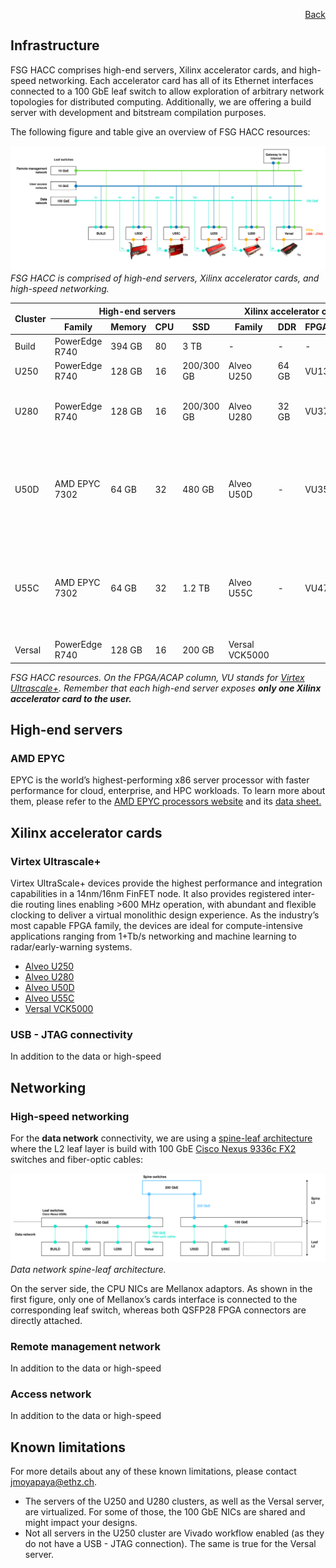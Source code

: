 <div id="readme" class="Box-body readme blob js-code-block-container">
<article class="markdown-body entry-content p-3 p-md-6" itemprop="text">
<p align="right">
<a href="https://github.com/fpgasystems/hacc/blob/main/README.md">Back</a>
</p>

# Infrastructure
FSG HACC comprises high-end servers, Xilinx accelerator cards, and high-speed networking. Each accelerator card has all of its Ethernet interfaces connected to a 100 GbE leaf switch to allow exploration of arbitrary network topologies for distributed computing. Additionally, we are offering a build server with development and bitstream compilation purposes. <!-- Our HACC is provisioned and managed based on [Infrastructure as Code](../docs/vocabulary.md#infrastructure-as-code) using [Ansible](../docs/vocabulary.md#ansible). -->

The following figure and table give an overview of FSG HACC resources: 

![FSG HACC is comprised of high-​end servers, Xilinx accelerator cards, and high-​speed networking.](../imgs/infrastructure.png "FSG HACC is comprised of high-​end servers, Xilinx accelerator cards, and high-​speed networking.")
*FSG HACC is comprised of high-​end servers, Xilinx accelerator cards, and high-​speed networking.*

<table>
<thead>
  <tr>
    <th rowspan="2">Cluster</th>
    <th colspan="4">High-end servers</th>
    <th colspan="3">Xilinx accelerator card</th>
    <th colspan="5">FPGA/ACAP</th>
  </tr>
  <tr>
    <th>Family</th>
    <th>Memory</th>
    <th>CPU</th>
    <th>SSD</th>
    <th>Family</th>
    <th>DDR</th>
    <th>FPGA/ACAP</th>
    <th>LUTs</th>
    <th>Registers</th>
    <th>DSPs</th>
    <th>RAM</th>
    <th>HBM2</th>
  </tr>
</thead>
<tbody>
  <tr>
    <td>Build</td>
    <td>PowerEdge R740</td>
    <td>394 GB</td>
    <td>80</td>
    <td>3 TB</td>
    <td>-</td>
    <td>-</td>
    <td>-</td>
    <td></td>
    <td></td>
    <td></td>
    <td></td>
    <td></td>
  </tr>
  <tr>
    <td>U250</td>
    <td>PowerEdge R740</td>
    <td>128 GB</td>
    <td>16</td>
    <td>200/300 GB</td>
    <td>Alveo U250</td>
    <td>64 GB</td>
    <td>VU13P</td>
    <td>1’728 K</td>
    <td>3’456 K</td>
    <td>12’288</td>
    <td>UltraRAM: 368.0 Mb</td>
    <td>-</td>
  </tr>
  <tr>
    <td>U280</td>
    <td>PowerEdge R740</td>
    <td>128 GB</td>
    <td>16</td>
    <td>200/300 GB</td>
    <td>Alveo U280</td>
    <td>32 GB</td>
    <td>VU37P</td>
    <td>1’304 K</td>
    <td>2’607 K</td>
    <td>9’024</td>
    <td>-BRAM: 70.9 Mb<br>-UltraRAM: 270.0 Mb</td>
    <td>8 GB</td>
  </tr>
  <tr>
    <td>U50D</td>
    <td>AMD EPYC 7302</td>
    <td>64 GB</td>
    <td>32</td>
    <td>480 GB</td>
    <td>Alveo U50D</td>
    <td>-</td>
    <td>VU35P</td>
    <td>872 K</td>
    <td>1’743 K</td>
    <td>5’952</td>
    <td>-Distributed RAM: 24.6 Mb<br>-BRAM: 47.3 Mb<br>-UltraRAM: 180.0 Mb</td>
    <td>8 GB</td>
  </tr>
  <tr>
    <td>U55C</td>
    <td>AMD EPYC 7302</td>
    <td>64 GB</td>
    <td>32</td>
    <td>1.2 TB</td>
    <td>Alveo U55C</td>
    <td>-</td>
    <td>VU47P</td>
    <td>1’304 K</td>
    <td>2’607 K</td>
    <td>9’024</td>
    <td>-Distributed RAM: 36.7 Mb<br>-BRAM: 70.9 Mb<br>-UltraRAM: 270.0 Mb</td>
    <td>16 GB</td>
  </tr>
  <tr>
    <td>Versal</td>
    <td>PowerEdge R740</td>
    <td>128 GB</td>
    <td>16</td>
    <td>200 GB</td>
    <td>Versal VCK5000</td>
    <td></td>
    <td></td>
    <td></td>
    <td></td>
    <td></td>
    <td></td>
    <td></td>
  </tr>
</tbody>
</table>

*FSG HACC resources. On the FPGA/ACAP column, VU stands for [Virtex Ultrascale+](#virtex-ultrascale). Remember that each high-end server exposes **only one Xilinx accelerator card to the user.***

## High-end servers

### AMD EPYC
EPYC is the world’s highest-performing x86 server processor with faster performance for cloud, enterprise, and HPC workloads. To learn more about them, please refer to the [AMD EPYC processors website](https://www.amd.com/en/processors/epyc-server-cpu-family) and its [data sheet.](https://www.amd.com/system/files/documents/amd-epyc-7003-series-datasheet.pdf)

## Xilinx accelerator cards
### Virtex Ultrascale+
Virtex UltraScale+ devices provide the highest performance and integration capabilities in a 14nm/16nm FinFET node. It also provides registered inter-die routing lines enabling >600 MHz operation, with abundant and flexible clocking to deliver a virtual monolithic design experience. As the industry’s most capable FPGA family, the devices are ideal for compute-intensive applications ranging from 1+Tb/s networking and machine learning to radar/early-warning systems.

* [Alveo U250](https://www.xilinx.com/products/boards-and-kits/alveo/u250.html)
* [Alveo U280](https://www.xilinx.com/products/boards-and-kits/alveo/u280.html)
* [Alveo U50D](https://www.xilinx.com/products/boards-and-kits/alveo/u50.html)
* [Alveo U55C](https://www.xilinx.com/applications/data-center/high-performance-computing/u55c.html)
* [Versal VCK5000](https://www.xilinx.com/products/boards-and-kits/vck5000.html)

### USB - JTAG connectivity
In addition to the data or high-speed 

## Networking
### High-speed networking
For the **data network** connectivity, we are using a [spine-leaf architecture](../docs/vocabulary.md#spine-leaf-architecture) where the L2 leaf layer is build with 100 GbE [Cisco Nexus 9336c FX2](https://www.cisco.com/c/en/us/products/switches/nexus-9336c-fx2-switch/index.html) switches and fiber-optic cables:

![Data network spine-leaf architecture.](../imgs/spine-leaf.png "Data network spine-leaf architecture.")
*Data network spine-leaf architecture.*

On the server side, the CPU NICs are Mellanox adaptors. As shown in the first figure, only one of Mellanox’s cards interface is connected to the corresponding leaf switch, whereas both QSFP28 FPGA connectors are directly attached. 

### Remote management network
In addition to the data or high-speed 

### Access network
In addition to the data or high-speed 

## Known limitations
For more details about any of these known limitations, please contact [jmoyapaya@ethz.ch](mailto:jmoyapaya@ethz.ch).

* The servers of the U250 and U280 clusters, as well as the Versal server, are virtualized. For some of those, the 100 GbE NICs are shared and might impact your designs. 
* Not all servers in the U250 cluster are Vivado workflow enabled (as they do not have a USB - JTAG connection). The same is true for the Versal server.
